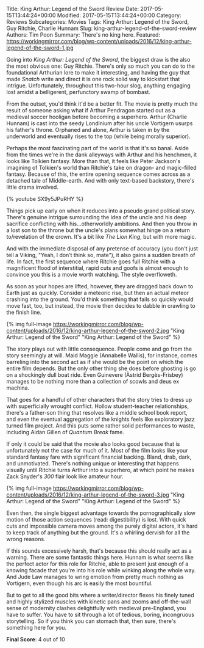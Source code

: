 Title: King Arthur: Legend of the Sword Review
Date: 2017-05-15T13:44:24+00:00
Modified: 2017-05-15T13:44:24+00:00
Category: Reviews
Subcategories: Movies
Tags: King Arthur: Legend of the Sword, Guy Ritchie, Charlie Hunnam
Slug: king-arthur-legend-of-the-sword-review
Authors: Tim Poon
Summary: There's no king here.
Featured: https://workingmirror.com/blog/wp-content/uploads/2016/12/king-arthur-legend-of-the-sword-1.jpg

Going into *King Arthur: Legend of the Sword*, the biggest draw is the also the most obvious one: Guy Ritchie. There's only so much you can do to the foundational Arthurian lore to make it interesting, and having the guy that made *Snatch* write and direct it is one rock solid way to kickstart that intrigue. Unfortunately, throughout this two-hour slog, anything engaging lost amidst a belligerent, perfunctory swamp of bombast.

From the outset, you'd think it'd be a better fit. The movie is pretty much the result of someone asking what if Arthur Pendragon started out as a medieval soccer hooligan before becoming a superhero. Arthur (Charlie Hunnam) is cast into the seedy Londinium after his uncle Vortigern usurps his father's throne. Orphaned and alone, Arthur is taken in by the underworld and eventually rises to the top (while being morally superior).

Perhaps the most fascinating part of the world is that it's so banal. Aside from the times we're in the dank alleyways with Arthur and his henchmen, it looks like Tolkien fantasy. More than that, it feels like Peter Jackson's imagining of Tolkien's world than Ritchie's take on dragon- and magic-filled fantasy. Because of this, the entire opening sequence comes across as a detached tale of Middle-earth. And with only text-based backstory, there's little drama involved.

{% youtube SX9y5JPuRHY %}

Things pick up early on when it reduces into a pseudo grand political story. There's genuine intrigue surrounding the idea of the uncle and his deep sacrifice conflicting with his...otherworldly ambitions. And then you throw in a lost son to the throne but the uncle's plans somewhat hinge on a return to/revelation of the crown. It's a bit like *The Lion King*, but with more magic.

And with the immediate disposal of any pretense of accuracy (you don't just tell a Viking, "Yeah, I don’t think so, mate"), it also gains a sudden breath of life. In fact, the first sequence where Ritchie goes full Ritchie with a magnificent flood of interstitial, rapid cuts and goofs is almost enough to convince you this is a movie worth watching. The style overfloweth.

As soon as your hopes are lifted, however, they are dragged back down to Earth just as quickly. Consider a meteoric rise, but then an actual meteor crashing into the ground. You'd think something that fails so quickly would move fast, too, but instead, the movie then decides to dabble in crawling to the finish line.

{% img full-image https://workingmirror.com/blog/wp-content/uploads/2016/12/king-arthur-legend-of-the-sword-2.jpg "King Arthur: Legend of the Sword" "King Arthur: Legend of the Sword" %}

The story plays out with little consequence. People come and go from the story seemingly at will. Maid Maggie (Annabelle Wallis), for instance, comes barreling into the second act as if she would be the point on which the entire film depends. But the only other thing she does before ghosting is go on a shockingly dull boat ride. Even Guinevere (Àstrid Bergès-Frisbey) manages to be nothing more than a collection of scowls and deus ex machina.

That goes for a handful of other characters that the story tries to dress up with superficially wrought conflict. Hollow student-teacher relationships, there's a father-son thing that resolves like a middle school book report, and even the eventual aggregation of the knights feels like exploratory jazz turned film project. And this puts some rather solid performances to waste, including Aidan Gillen of *Quantum Break* fame.

If only it could be said that the movie also looks good because that is unfortunately not the case for much of it. Most of the film looks like your standard fantasy fare with significant financial backing. Bland, drab, dark, and unmotivated. There's nothing unique or interesting that happens visually until Ritchie turns Arthur into a superhero, at which point he makes Zack Snyder's *300* flair look like amateur hour.

{% img full-image https://workingmirror.com/blog/wp-content/uploads/2016/12/king-arthur-legend-of-the-sword-3.jpg "King Arthur: Legend of the Sword" "King Arthur: Legend of the Sword" %}

Even then, the single biggest advantage towards the pornographically slow motion of those action sequences (read: digestibility) is lost. With quick cuts and impossible camera moves among the purely digital actors, it's hard to keep track of anything but the ground. It's a whirling dervish for all the wrong reasons.

If this sounds excessively harsh, that's because this should really act as a warning. There are some fantastic things here. Hunnam is what seems like the perfect actor for this role for Ritchie, able to present just enough of a knowing facade that you're into his role while winking along the whole way. And Jude Law manages to wring emotion from pretty much nothing as Vortigern, even though his arc is easily the most bountiful.

But to get to all the good bits where a writer/director flexes his finely tuned and highly stylized muscles with kinetic pans and zooms and off-the-wall sense of modernity clashes delightfully with medieval pre-England, you have to suffer. You have to sit through a lot of tedious, boring, incongruous storytelling. So if you think you can stomach that, then sure, there's something here for you.

**Final Score**: 4 out of 10
